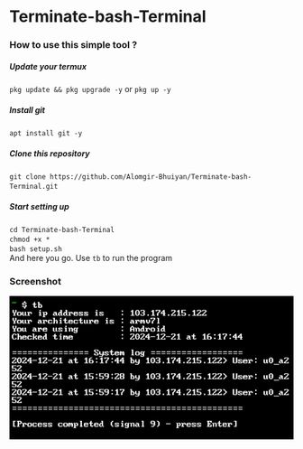 # Terminate-bash-Terminal
### How to use this simple tool ?
##### Update your termux
`pkg update && pkg upgrade -y` or `pkg up -y`
##### Install git
`apt install git -y`
##### Clone this repository 
`git clone https://github.com/Alomgir-Bhuiyan/Terminate-bash-Terminal.git`
##### Start setting up 
`cd Terminate-bash-Terminal` </br>
`chmod +x *`</br>
`bash setup.sh`</br>
And here you go. Use `tb` to run the program
### Screenshot
![Screenshot](images/screenshot_demo.jpg)

